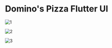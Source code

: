# Domino's Pizza Flutter UI



![1](https://user-images.githubusercontent.com/36097181/91813834-e44cd200-ec50-11ea-96cf-d72a046a17f3.png)

![2](https://user-images.githubusercontent.com/36097181/91813874-f3cc1b00-ec50-11ea-89cb-3b642e43c1fc.png)

![3](https://user-images.githubusercontent.com/36097181/91813932-0ba39f00-ec51-11ea-9868-07c41c80c5a4.png)
